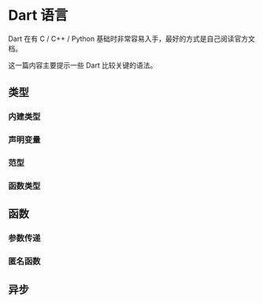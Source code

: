 # Dart 语言

Dart 在有 C / C++ / Python 基础时非常容易入手，最好的方式是自己阅读官方文档。

这一篇内容主要提示一些 Dart 比较关键的语法。

## 类型

### 内建类型



### 声明变量



### 范型



### 函数类型



## 函数

### 参数传递



### 匿名函数



## 异步


